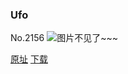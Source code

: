 ### Ufo
No.2156
![图片不见了~~~](https://imgs.xkcd.com/comics/ufo.png)

[原址](https://xkcd.com//2156) [下载](https://imgs.xkcd.com/comics/ufo.png)

